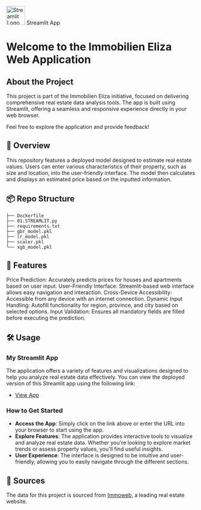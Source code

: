 <img src="https://streamlit.io/images/brand/streamlit-mark-color.png" alt="Streamlit Logo" width="50"/> Streamlit App

# Welcome to the Immobilien Eliza Web Application

## About the Project

This project is part of the Immobilien Eliza initiative, focused on delivering comprehensive real estate data analysis tools. The app is built using Streamlit, offering a seamless and responsive experience directly in your web browser.

Feel free to explore the application and provide feedback!

## 📝 Overview

This repository features a deployed model designed to estimate real estate values. Users can enter various characteristics of their property, such as size and location, into the user-friendly interface. The model then calculates and displays an estimated price based on the inputted information.

## 📦 Repo Structure
```
├── Dockerfile
├── 01.STREAMLIT.py
├── requirements.txt
├── gbr_model.pkl
├── lr_model.pkl
├── scaler.pkl
└── xgb_model.pkl
```

 ## 🚀 Features

Price Prediction: Accurately predicts prices for houses and apartments based on user input.
User-Friendly Interface: Streamlit-based web interface allows easy navigation and interaction.
Cross-Device Accessibility: Accessible from any device with an internet connection.
Dynamic Input Handling: Autofill functionality for region, province, and city based on selected options.
Input Validation: Ensures all mandatory fields are filled before executing the prediction.


## 🛠 Usage 

### My Streamlit App

The application offers a variety of features and visualizations designed to help you analyze real estate data effectively. You can view the deployed version of this Streamlit app using the following link:

- [View App](https://01apppy-6xestct2hxguicpkfyxt3e.streamlit.app/)

### How to Get Started

- **Access the App**: Simply click on the link above or enter the URL into your browser to start using the app.
- **Explore Features**: The application provides interactive tools to visualize and analyze real estate data. Whether you're looking to explore market trends or assess property values, you'll find useful insights.
- **User Experience**: The interface is designed to be intuitive and user-friendly, allowing you to easily navigate through the different sections.

## 📑 Sources

The data for this project is sourced from [Immoweb](https://www.immoweb.be/en), a leading real estate website.


















